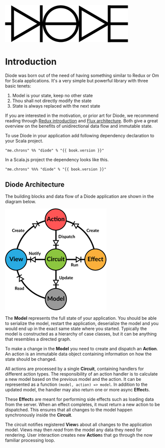 # [![Diode](images/diode-logo-big.png)](https://github.com/ochrons/diode)

# Introduction

Diode was born out of the need of having something similar to Redux or Om for Scala applications. It's a very simple but powerful library with three basic
tenets:

1. Model is your state, keep no other state
2. Thou shall not directly modify the state
3. State is always replaced with the next state

If you are interested in the motivation, or prior art for Diode, we recommend reading through 
[Redux introduction](http://rackt.org/redux/docs/introduction/index.html) and [Flux architecture](https://facebook.github.io/flux/docs/overview.html#content).
Both give a great overview on the benefits of unidirectional data flow and immutable state.

To use Diode in your application add following dependency declaration to your Scala project.

<pre><code class="lang-scala">"me.chrons" %% "diode" % "{{ book.version }}"</code></pre>

In a Scala.js project the dependency looks like this.

<pre><code class="lang-scala">"me.chrons" %%% "diode" % "{{ book.version }}"</code></pre>

## Diode Architecture

The building blocks and data flow of a Diode application are shown in the diagram below.

![Diode architecture](images/architecture.png)

The **Model** represents the full state of your application. You should be able to serialize the model, restart the application, deserialize the model and you
would end up in the exact same state where you started. Typically the model is constructed as a hierarchy of case classes, but it can be anything that resembles
a directed graph.

To make a change in the **Model** you need to create and dispatch an **Action**. An action is an immutable data object containing information on how the state
should be changed. 

All actions are processed by a single **Circuit**, containing handlers for different action types. The responsibility of an action handler is to calculate a new
model based on the previous model and the action. It can be represented as a function `(model, action) => model`. In addition to the updated model, the handler
may also return one or more async **Effect**s.

These **Effect**s are meant for performing side effects such as loading data from the server. When an effect completes, it must return a new action to be
dispatched. This ensures that all changes to the model happen synchronously inside the **Circuit**.

The circuit notifies registered **View**s about all changes to the application model. Views may then _read_ from the model any data they need for rendering.
User interaction creates new **Action**s that go through the now familiar processing loop.


